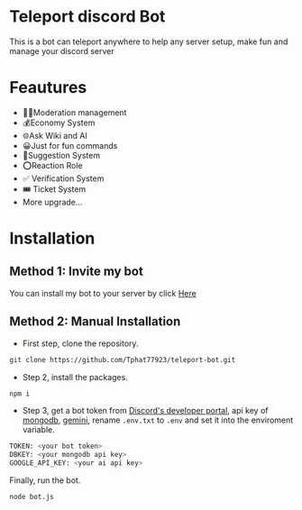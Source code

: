 # Teleport discord Bot
This is a bot can teleport anywhere to help any server setup, make fun and manage your discord server
# Feautures
+ 👮‍♂️Moderation management
+ 💰Economy System
+ 🌐Ask Wiki and AI
+ 😀Just for fun commands
+ 💭Suggestion System
+ ⭕Reaction Role
+ ✅ Verification System
+ 🎟 Ticket System
+ More upgrade...
# Installation
## Method 1: Invite my bot
You can install my bot to your server by click [Here](https://tphat77923.github.io/teleport/invite.html)

## Method 2: Manual Installation
+ First step, clone the repository.
```bash
git clone https://github.com/Tphat77923/teleport-bot.git
```

+ Step 2, install the packages.
```bash
npm i 
```

+ Step 3, get a bot token from [Discord's developer portal](https://discord.com/developers/applications), api key of [mongodb](https://www.mongodb.com/), [gemini](https://aistudio.google.com), rename `.env.txt` to `.env` and set it into the enviroment variable.
```bash
TOKEN: <your bot token>
DBKEY: <your mongodb api key>
GOOGLE_API_KEY: <your ai api key>
```

Finally, run the bot.
```bash
node bot.js
```
